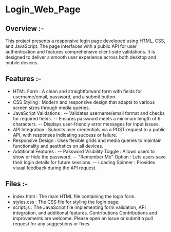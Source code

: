 # Login_Web_Page

## Overview :-
This project presents a responsive login page developed using HTML, CSS, and JavaScript. The page interfaces with a public API for user authentication and features comprehensive client-side validations. It is designed to deliver a smooth user experience across both desktop and mobile devices.

## Features :-
- HTML Form : A clean and straightforward form with fields for username/email, password, and a submit button.
- CSS Styling : Modern and responsive design that adapts to various screen sizes through media queries.
- JavaScript Validations :
 -- Validates username/email format and checks for required fields.
 -- Ensures password meets a minimum length of 6 characters.
 -- Displays user-friendly error messages for input issues.
- API Integration : Submits user credentials via a POST request to a public API, with responses indicating success or failure.
- Responsive Design : Uses flexible grids and media queries to maintain functionality and aesthetics on all devices.
- Additional Features :
 -- Password Visibility Toggle : Allows users to show or hide the password.
 -- "Remember Me" Option : Lets users save their login details for future sessions.
 -- Loading Spinner : Provides visual feedback during the API request.

## Files :-
- index.html : The main HTML file containing the login form.
- styles.css : The CSS file for styling the login page.
- script.js : The JavaScript file implementing form validation, API integration, and additional features.
Contributions
Contributions and improvements are welcome. Please open an issue or submit a pull request for any suggestions or fixes.
